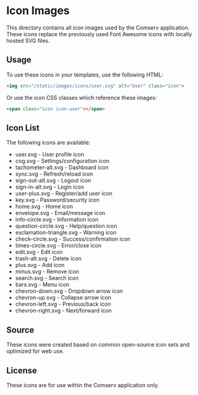 # Icon Images

This directory contains all icon images used by the Comserv application. These icons replace the previously used Font Awesome icons with locally hosted SVG files.

## Usage

To use these icons in your templates, use the following HTML:

```html
<img src="/static/images/icons/user.svg" alt="User" class="icon">
```

Or use the icon CSS classes which reference these images:

```html
<span class="icon icon-user"></span>
```

## Icon List

The following icons are available:

- user.svg - User profile icon
- cog.svg - Settings/configuration icon
- tachometer-alt.svg - Dashboard icon
- sync.svg - Refresh/reload icon
- sign-out-alt.svg - Logout icon
- sign-in-alt.svg - Login icon
- user-plus.svg - Register/add user icon
- key.svg - Password/security icon
- home.svg - Home icon
- envelope.svg - Email/message icon
- info-circle.svg - Information icon
- question-circle.svg - Help/question icon
- exclamation-triangle.svg - Warning icon
- check-circle.svg - Success/confirmation icon
- times-circle.svg - Error/close icon
- edit.svg - Edit icon
- trash-alt.svg - Delete icon
- plus.svg - Add icon
- minus.svg - Remove icon
- search.svg - Search icon
- bars.svg - Menu icon
- chevron-down.svg - Dropdown arrow icon
- chevron-up.svg - Collapse arrow icon
- chevron-left.svg - Previous/back icon
- chevron-right.svg - Next/forward icon

## Source

These icons were created based on common open-source icon sets and optimized for web use.

## License

These icons are for use within the Comserv application only.